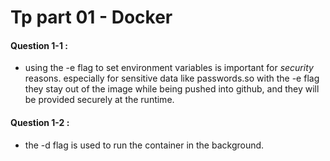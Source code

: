 # Tp part 01 - Docker

#### Question 1-1 :

- using the -e flag to set environment variables is important for _security_ reasons. especially for sensitive data like passwords.so with the -e flag they stay out of the image while being pushed into github, and they will be provided securely at the runtime.

#### Question 1-2 :

- the -d flag is used to run the container in the background.
